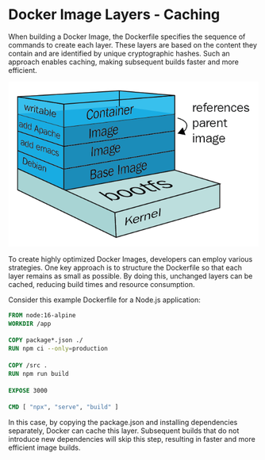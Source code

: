 # Docker Image Layers - Caching

When building a Docker Image, the Dockerfile specifies the sequence of commands to create each layer. These layers are based on the content they contain and are identified by unique cryptographic hashes. Such an approach enables caching, making subsequent builds faster and more efficient.

![Docker Image Layers](image_layers.png)

To create highly optimized Docker Images, developers can employ various strategies. One key approach is to structure the Dockerfile so that each layer remains as small as possible. By doing this, unchanged layers can be cached, reducing build times and resource consumption.

Consider this example Dockerfile for a Node.js application:

```dockerfile
FROM node:16-alpine
WORKDIR /app

COPY package*.json ./
RUN npm ci --only=production

COPY /src .
RUN npm run build

EXPOSE 3000

CMD [ "npx", "serve", "build" ]
```

In this case, by copying the package.json and installing dependencies separately, Docker can cache this layer. Subsequent builds that do not introduce new dependencies will skip this step, resulting in faster and more efficient image builds.